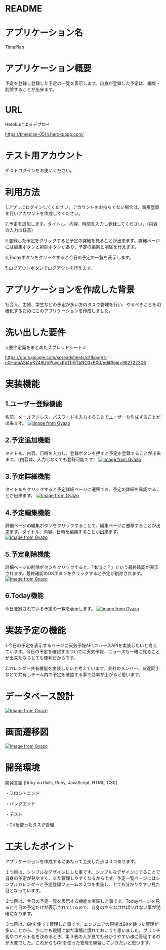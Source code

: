 # README

# アプリケーション名  

TimePlan 

# アプリケーション概要	

予定を登録し登録した予定の一覧を表示します。自身が登録した予定は、編集・削除することが出来ます。

# URL

Herokuによるデプロイ

https://timeplan-0514.herokuapp.com/

# テスト用アカウント

ゲストログインをお使いください。

# 利用方法  

1.アプリにログインしてください。アカウントをお持ちでない場合は、新規登録を行いアカウントを作成してください。

2.予定を追加します。タイトル、内容、時間を入力し登録してください。（内容の入力は任意）

3.登録した予定をクリックすると予定の詳細を見ることが出来ます。詳細ページには編集ボタンと削除ボタンがあり、予定の編集と削除を行えます。

4,Todayボタンをクリックすると今日の予定の一覧を表示します。

5.ログアウトボタンでログアウトを行えます。

# アプリケーションを作成した背景

社会人、主婦、学生などの予定が多い方のタスク管理を行い、やるべきことを明確化するためにこのアプリケーションを作成しました。

# 洗い出した要件  

↓要件定義をまとめたスプレッドシート↓

https://docs.google.com/spreadsheets/d/1kojqVt-u0HomASj4gK248UVPuycxRp1Tr6TbNO3xBX0/edit#gid=982722306

# 実装機能 

<h2>1.ユーザー登録機能</h2>

名前、メールアドレス、パスワードを入力することでユーザーを作成することが出来ます。
[![Image from Gyazo](https://i.gyazo.com/c2755a13a23076f27e0e8d688252f07f.jpg)](https://gyazo.com/c2755a13a23076f27e0e8d688252f07f)

<h2>2.予定追加機能</h2>

タイトル、内容、日時を入力し、登録ボタンを押すと予定を登録することが出来ます。（内容は、入力しなくても登録可能です）
[![Image from Gyazo](https://i.gyazo.com/770dee404ceabcdc76d3cee6ceacd9b7.gif)](https://gyazo.com/770dee404ceabcdc76d3cee6ceacd9b7)  

<h2>3.予定詳細機能</h2>  

タイトルをクリックすると予定詳細ページに遷移でき、予定の詳細を確認することが出来ます。
[![Image from Gyazo](https://i.gyazo.com/73ed830052ab6eb4981f733f96e75930.gif)](https://gyazo.com/73ed830052ab6eb4981f733f96e75930)  

<h2>4.予定編集機能</h2>  

詳細ページの編集ボタンをクリックすることで、編集ページに遷移することが出来ます。タイトル、内容、日時を編集することが出来ます。
[![Image from Gyazo](https://i.gyazo.com/9854a0a101069ee4ad4124e729aa2e00.gif)](https://gyazo.com/9854a0a101069ee4ad4124e729aa2e00)

<h2>5.予定削除機能</h2>  

詳細ページの削除ボタンをクリックすると、「本当に？」という最終確認が表示されます。最終確認のOKボタンをクリックすると予定が削除されます。
[![Image from Gyazo](https://i.gyazo.com/224b20cbe5c0eea4b5d300304fc4757b.gif)](https://gyazo.com/224b20cbe5c0eea4b5d300304fc4757b)  

<h2>6.Today機能</h2>  

今日登録されている予定の一覧を表示します。
[![Image from Gyazo](https://i.gyazo.com/f26fa04192c283676bf2895b4928908f.gif)](https://gyazo.com/f26fa04192c283676bf2895b4928908f)

# 実装予定の機能

1.今日の予定を表示するページに天気予報API,ニュースAPIを実装したいと考えています。今日の予定を確認するついでに天気予報、ニュースも一緒に見ることが出来たならとても便利だからです。

2.カレンダー共有機能を実装したいと考えています。会社のメンバー、友達同士などで共有しチーム内で予定を確認する事で効率が上がると思います。

# データベース設計  

[![Image from Gyazo](https://i.gyazo.com/a4de1f9d49891a11af00003f2d48244c.png)](https://gyazo.com/a4de1f9d49891a11af00003f2d48244c)

# 画面遷移図

[![Image from Gyazo](https://i.gyazo.com/08e4e03d2b244c5e0acfeb4931ed304d.png)](https://gyazo.com/08e4e03d2b244c5e0acfeb4931ed304d)

# 開発環境  

開発言語 [Ruby on Rails, Ruby, JavaScript, HTML, CSS]

・フロントエンド

・バックエンド

・テスト

・Gitを使ったタスク管理

# 工夫したポイント  

アプリケーションを作成するにあたって工夫した点は３つあります。

１つ目は、シンプルなデザインにした事です。シンプルなデザインにすることで自身の予定が見やすく、また管理しやすくなるからです。予定一覧ページにはシンプルカレンダーと予定登録フォームの２つを実装し、とても分かりやすい見た目となっています。

２つ目は、今日の予定一覧を表示する機能を実装した事です。Todayページを見ると今日の予定だけが表示されているので、自身のやらなければいけない事が明確になります。

３つ目は、Gitを使って管理した事です。エンジニアの現場はGitを使った管理が多いことから、少しでも現場に似た環境に慣れておこうと思いました。ブランチ名やコミット名を決めるとき、第３者の人が見ても分かりやすい様に管理するのが大変でした。これからもGitを使った管理を練習していきたいと思います。
